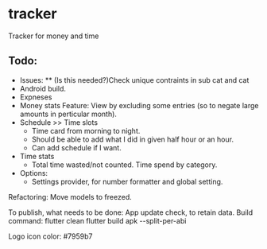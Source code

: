 # tracker
Tracker for money and time

## Todo:
-   Issues:
        ** (Is this needed?)Check unique contraints in sub cat and cat
-   Android build.
-   Expneses
-   Money stats
        Feature: View by excluding some entries (so to negate large amounts in perticular month).
-   Schedule >> Time slots
    -   Time card from morning to night.
    -   Should be able to add what I did in given half hour or an hour.
    -   Can add schedule if I want.
-   Time stats
    -   Total time wasted/not counted.
        Time spend by category.
-   Options:
    -   Settings provider, for number formatter and global setting.

Refactoring:
    Move models to freezed.

To publish, what needs to be done:
    App update check, to retain data.
    Build command:
        flutter clean
        flutter build apk --split-per-abi

Logo icon color: #7959b7
